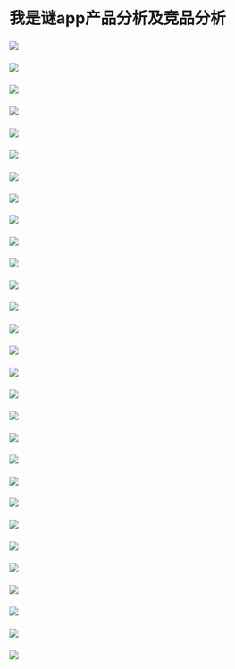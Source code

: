 # 我是谜app产品分析及竞品分析

### ![](image/幻灯片1.png)
### ![](image/幻灯片2.png)
### ![](image/幻灯片3.png)
### ![](image/幻灯片4.png)
### ![](image/幻灯片5.png)
### ![](image/幻灯片6.png)
### ![](image/幻灯片7.png)
### ![](image/幻灯片8.png)
### ![](image/幻灯片9.png)
### ![](image/幻灯片10.png)
### ![](image/幻灯片11.png)
### ![](image/幻灯片12.png)
### ![](image/幻灯片13.png)
### ![](image/幻灯片14.png)
### ![](image/幻灯片15.png)
### ![](image/幻灯片16.png)
### ![](image/幻灯片17.png)
### ![](image/幻灯片18.png)
### ![](image/幻灯片19.png)
### ![](image/幻灯片20.png)
### ![](image/幻灯片21.png)
### ![](image/幻灯片22.png)
### ![](image/幻灯片23.png)
### ![](image/幻灯片24.png)
### ![](image/幻灯片25.png)
### ![](image/幻灯片26.png)
### ![](image/幻灯片27.png)
### ![](image/幻灯片28.png)
### ![](image/幻灯片29.png)